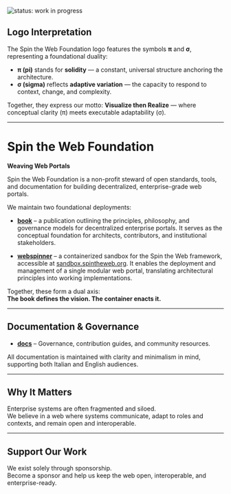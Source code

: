 ![status: work in progress](https://img.shields.io/badge/status-WIP-yellow)

## Logo Interpretation  
The Spin the Web Foundation logo features the symbols **π** and **σ**, representing a foundational duality:

- **π (pi)** stands for **solidity** — a constant, universal structure anchoring the architecture.  
- **σ (sigma)** reflects **adaptive variation** — the capacity to respond to context, change, and complexity.

Together, they express our motto: **Visualize then Realize** — where conceptual clarity (π) meets executable adaptability (σ).

---

# Spin the Web Foundation  
**Weaving Web Portals**

Spin the Web Foundation is a non-profit steward of open standards, tools, and documentation for building decentralized, enterprise-grade web portals.

We maintain two foundational deployments:

- [**book**](https://github.com/spintheweb/book) – a publication outlining the principles, philosophy, and governance models for decentralized enterprise portals. It serves as the conceptual foundation for architects, contributors, and institutional stakeholders.

- [**webspinner**](https://github.com/spintheweb/webspinner) – a containerized sandbox for the Spin the Web framework, accessible at [sandbox.spintheweb.org](https://sandbox.spintheweb.org). It enables the deployment and management of a single modular web portal, translating architectural principles into working implementations.

Together, these form a dual axis:  
**The book defines the vision. The container enacts it.**

---

## Documentation & Governance  
- [**docs**](https://github.com/spintheweb/docs) – Governance, contribution guides, and community resources.

All documentation is maintained with clarity and minimalism in mind, supporting both Italian and English audiences.

---

## Why It Matters  
Enterprise systems are often fragmented and siloed.  
We believe in a web where systems communicate, adapt to roles and contexts, and remain open and interoperable.

---

## Support Our Work  
We exist solely through sponsorship.  
Become a sponsor and help us keep the web open, interoperable, and enterprise-ready.
